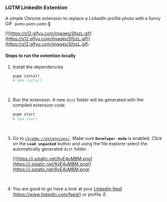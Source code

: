 ### LGTM LinkedIn Extention

A simple Chrome extension to replace a LinkedIn profile photo with a funny GIF. <small>pedro pedro pedro 🫡</small>

[![https://s12.gifyu.com/images/SfozL.gif](https://s12.gifyu.com/images/SfozL.gif)](https://s12.gifyu.com/images/SfozL.gif)

#### Steps to run the extention locally

1. Install the dependencies

   ```bash
   pnpm install
   # npm install
   ```

<br/>

2. Run the extension. A new `dist` folder will be generated with the compiled extension code.

   ```bash
   pnpm start
   # npm start
   ```

<br/>

3. Go to [`chrome://extensions/`](chrome://extensions/). Make sure **`Developer mode`** is enabled. Click on the **`Load unpacked`** button and using the file explorer select the automatically generated `dist` folder.

   [![https://i.sstatic.net/6yE4uMBM.png](https://i.sstatic.net/6yE4uMBM.png)](https://i.sstatic.net/6yE4uMBM.png)

<br/>

4. You are good to go have a look at your [LinkedIn feed (https://www.linkedin.com/feed/)](https://www.linkedin.com/feed/) or profile ✌️.

<br/>
